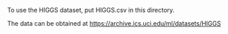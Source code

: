To use the HIGGS dataset, put HIGGS.csv in this directory.

The data can be obtained at
https://archive.ics.uci.edu/ml/datasets/HIGGS